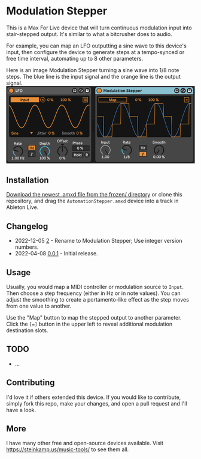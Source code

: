 # Modulation Stepper

This is a Max For Live device that will turn continuous modulation input into stair-stepped output. It's similar to what a bitcrusher does to audio.

For example, you can map an LFO outputting a sine wave to this device's input, then configure the device to generate steps at a tempo-synced or free time interval, automating up to 8 other parameters.

Here is an image Modulation Stepper turning a sine wave into 1/8 note steps. The
blue line is the input signal and the orange line is the output signal.
![How it Looks](images/device.png)

## Installation

[Download the newest .amxd file from the frozen/ directory]() or clone this repository, and drag the `AutomationStepper.amxd` device into a track in Ableton Live.

## Changelog

* 2022-12-05 [2](https://github.com/zsteinkamp/m4l-Modulation-Stepper/raw/main/frozen/Modulation%20Stepper%20v2.amxd) - Rename to Modulation Stepper; Use integer version numbers.
* 2022-04-08 [0.0.1](https://github.com/zsteinkamp/m4l-AutomationStepper/raw/main/frozen/AutomationStepper-0.0.1.amxd) - Initial release.

## Usage

Usually, you would map a MIDI controller or modulation source to `Input`. Then choose a step frequency (either in Hz or in note values). You can adjust the smoothing to create a portamento-like effect as the step moves from one value to another.

Use the "Map" button to map the stepped output to another parameter. Click the `[=]` button in the upper left to reveal additional modulation destination slots.

## TODO

* ...

## Contributing

I'd love it if others extended this device. If you would like to contribute, simply fork this repo, make your changes, and open a pull request and I'll have a look.

## More

I have many other free and open-source devices available. Visit https://steinkamp.us/music-tools/ to see them all.
